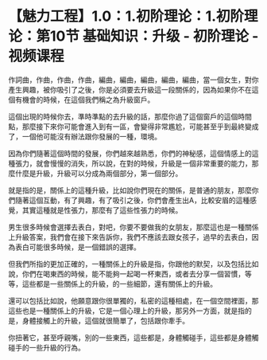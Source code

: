 # 【魅力工程】1.0：1.初阶理论：1.初阶理论：第10节 基础知识：升级 - 初阶理论 - 视频课程

作詞曲，作曲，作曲，作曲，編曲，編曲，編曲，編曲，編曲，當一個女生，對你產生興趣，被你吸引了之後，你是必須要去升級這一段關係的，因為如果你不在這個有機會的時候，在這個我們稱之為升級窗戶。

這個出現的時候你去，準時準點的去升級的話，那麼你過了這個窗戶的這個時間點，那麼接下來你可能會進入到有一區，會變得非常尷尬，可能甚至乎到最終變成了，一個他可能沒有辦法跟你發展的一種，環境。

因為你們隨著這個時間的發展，你們越來越熟悉，你們的神秘感，這個情感上的這種張力，就會慢慢的消失，所以說，在對的時候，升級是一個非常重要的能力，那麼什麼是升級，升級可以分成為兩個部分，第一個部分。

就是指的是，關係上的這種升級，比如說你們現在的關係，是普通的朋友，那麼你們隨著這個互動，有了興趣，有了吸引之後，你們會產生出A，比較安眉的這種感覺，其實這種就是性張力，那麼有了這些性張力的時候。

男生很多時候會選擇去表白，對吧，你要不要做我的女朋友，那麼這也是一種關係上升級答案，我們會在接下來告訴你，我們不應該去跟女孩子，過早的去表白，因為表白可能很多時候，是一個錯誤的選擇。

但我們所指的更加正確的，一種關係上的升級是指，你跟他的默契，以及包括比如說，你們在喝東西的時候，能不能夠一起喝一杯東西，或者去分享一個習慣，等等，這些都是一些關係上的升級，的一些細節，還有關係上的升級。

還可以包括比如說，他願意跟你很單獨的，私密的這種相處，在一個空間裡面，那這些也是一種關係上的升級，它是一個心理上的升級，那另外一方面，就是指的是，身體接觸上的升級，這個就很簡單了，包括跟你牽手。

你扭著它，甚至呼親嘴，別的一些東西，這些都是，身體觸碰手，這些都是身體觸碰手的一些升級的行為。